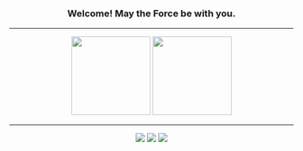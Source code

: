 <h3 align="center">Welcome! May the Force be with you.</h3>

---

<p align="center">
  <img height="140em" src="https://github-readme-stats.vercel.app/api?username=lorislambert&border_color=0D1117&show_icons=true&theme=github_dark&include_all_commits=true&count_private=true"/>
  <img height="140em" src="https://github-readme-stats.vercel.app/api/top-langs/?username=lorislambert&border_color=0D1117&layout=compact&langs_count=7&theme=github_dark"/>
</p>

---

<p align="center">
  <a href="https://www.instagram.com/lohane.diogo/"><img src="https://img.shields.io/badge/Instagram-E4405F?style=for-the-badge&logo=instagram&logoColor=white"></a>
  <a href=""><img src="https://img.shields.io/badge/ProtonMail-8B89CC?style=for-the-badge&logo=protonmail&logoColor=white"></a>
  <a href="https://www.linkedin.com/in/lohane-gd/"><img src="https://img.shields.io/badge/LinkedIn-0077B5?style=for-the-badge&logo=linkedin&logoColor=white"></a>
</p>
